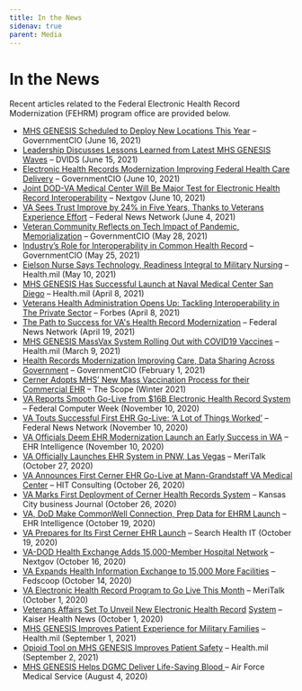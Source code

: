 ```yaml
---
title: In the News
sidenav: true
parent: Media
---
```

# In the News

Recent articles related to the Federal Electronic Health Record Modernization (FEHRM) program office are provided below.

* [MHS GENESIS Scheduled to Deploy New Locations This Year](https://governmentciomedia.com/mhs-genesis-scheduled-deploy-new-locations-year) – GovernmentCIO (June 16, 2021)
* [Leadership Discusses Lessons Learned from Latest MHS GENESIS Waves](https://www.dvidshub.net/news/398978/leadership-discusses-lessons-learned-latest-mhs-genesis-waves) – DVIDS (June 15, 2021)
* [Electronic Health Records Modernization Improving Federal Health Care Delivery](https://governmentciomedia.com/electronic-health-records-modernization-improving-federal-health-care-delivery) – GovernmentCIO (June 10, 2021)
* [Joint DOD-VA Medical Center Will Be Major Test for Electronic Health Record Interoperability](https://www.nextgov.com/it-modernization/2021/06/joint-dod-va-medical-center-will-be-major-test-electronic-health-record-interoperability/174653/) – Nextgov (June 10, 2021)
* [VA Sees Trust Improve by 24% in Five Years, Thanks to Veterans Experience Effort](https://www.fedhealthit.com/2021/06/federal-news-network-va-sees-trust-improve-by-24-in-five-years-thanks-to-veterans-experience-effort/) – Federal News Network (June 4, 2021)
* [Veteran Community Reflects on Tech Impact of Pandemic, Memorialization](https://governmentciomedia.com/veteran-community-reflects-tech-impact-pandemic-memorialization) – GovernmentCIO (May 28, 2021)
* [Industry’s Role for Interoperability in Common Health Record](https://governmentciomedia.com/industrys-role-interoperability-common-health-record) – GovernmentCIO (May 25, 2021) 
* [Eielson Nurse Says Technology, Readiness Integral to Military Nursing](https://www.health.mil/News/Articles/2021/05/10/Eielson-nurse-says-technology-readiness-integral-to-military-nursing) – Health.mil (May 10, 2021)
* [MHS GENESIS Has Successful Launch at Naval Medical Center San Diego](https://health.mil/News/Articles/2021/04/08/MHS-GENESIS-has-successful-launch-at-Naval-Medical-Center-San-Diego) – Health.mil (April 8, 2021)
* [Veterans Health Administration Opens Up: Tackling Interoperability in The Private Sector](https://www.forbes.com/sites/forbestechcouncil/2021/04/08/veterans-health-administration-opens-up-tackling-interoperability-in-the-private-sector/?sh=141738e49912) – Forbes (April 8, 2021)
* [The Path to Success for VA's Health Record Modernization](https://federalnewsnetwork.com/commentary/2021/04/the-path-to-success-for-vas-health-record-modernization/) – Federal News Network (April 19, 2021)
* [MHS GENESIS MassVax System Rolling Out with COVID19 Vaccines](https://health.mil/News/Articles/2021/03/09/MHS-GENESIS-MassVax-system-rolling-out-with-COVID19-vaccines) – Health.mil (March 9, 2021)
* [Health Records Modernization Improving Care, Data Sharing Across Government](https://governmentciomedia.com/health-records-modernization-improving-care-data-sharing-across-government) – GovernmentCIO (February 1, 2021)
* [Cerner Adopts MHS’ New Mass Vaccination Process for their Commercial EHR](https://health.mil/Reference-Center/Publications/2021/02/01/The-Scope-PEO-DHMS-External-Newsletter-Winter-2021) – The Scope (Winter 2021)
* [VA Reports Smooth Go-Live from $16B Electronic Health Record System](https://fcw.com/articles/2020/11/10/veterans-affairs-health-record-golive.aspx) – Federal Computer Week (November 10, 2020)
* [VA Touts Successful First EHR Go-Live: ‘A Lot of Things Worked’](https://federalnewsnetwork.com/veterans-affairs/2020/11/va-touts-successful-first-ehr-go-live-a-lot-of-things-worked/) – Federal News Network (November 10, 2020)
* [VA Officials Deem EHR Modernization Launch an Early Success in WA](https://ehrintelligence.com/news/va-officials-deem-ehr-modernization-launch-an-early-success-in-wa) – EHR Intelligence (November 10, 2020)
* [VA Officially Launches EHR System in PNW, Las Vegas](https://www.meritalk.com/articles/va-officially-launches-ehr-system-in-pnw-las-vegas/) – MeriTalk (October 27, 2020)
* [VA Announces First Cerner EHR Go-Live at Mann-Grandstaff VA Medical Center](https://hitconsultant.net/2020/10/26/cerner-va-ehr-go-live-wa/#.X6XUdXmP6M9) – HIT Consulting (October 26, 2020)
* [VA Marks First Deployment of Cerner Health Records System](https://www.bizjournals.com/kansascity/news/2020/10/27/va-deploys-cerner-ehr-system-at-washington-center.html) – Kansas City business Journal (October 26, 2020)
* [VA, DoD Make CommonWell Connection, Prep Data for EHRM Launch](https://ehrintelligence.com/news/va-dod-make-commonwell-connection-prep-data-for-ehrm-launch) – EHR Intelligence (October 19, 2020)
* [VA Prepares for Its First Cerner EHR Launch](https://searchhealthit.techtarget.com/news/252490734/VA-prepares-for-its-first-Cerner-EHR-launch) – Search Health IT (October 19, 2020)
* [VA-DOD Health Exchange Adds 15,000-Member Hospital Network](https://www.nextgov.com/it-modernization/2020/10/va-dod-health-exchange-adds-15000-member-hospital-network/169321/) – Nextgov (October 16, 2020)
* [VA Expands Health Information Exchange to 15,000 More Facilities](https://www.fedscoop.com/electronic-health-records-va-dod-additions/) – Fedscoop (October 14, 2020)
* [VA Electronic Health Record Program to Go Live This Month](https://www.meritalk.com/articles/va-electronic-health-record-program-to-go-live-this-month-officials-pledge/) – MeriTalk (October 1, 2020)
* [Veterans Affairs Set To Unveil New Electronic Health Record](https://khn.org/morning-breakout/veterans-affairs-set-to-unveil-new-electronic-health-record-system/) [System](https://khn.org/morning-breakout/veterans-affairs-set-to-unveil-new-electronic-health-record-system/) – Kaiser Health News (October 1, 2020)
* [MHS GENESIS Improves Patient Experience for Military Families](https://www.health.mil/News/Articles/2020/09/01/MHS-GENESIS-improves-patient-experience-for-military-families) – Health.mil (September 1, 2021)
* [Opioid Tool on MHS GENESIS Improves Patient Safety](https://health.mil/News/Articles/2020/09/01/Opioid-tool-on-MHS-GENESIS-improves-patient-safety) – Health.mil (September 2, 2021)
* [MHS GENESIS Helps DGMC Deliver Life-Saving Blood ](https://health.mil/News/Articles/2020/08/03/MHS-GENESIS-helps-DGMC-deliver-life-saving-blood)– Air Force Medical Service (August 4, 2020)